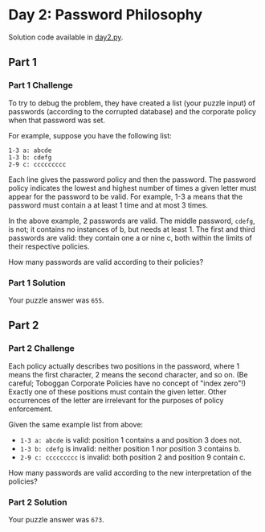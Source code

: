 # Day 2: Password Philosophy

Solution code available in [day2.py](./day2.py).

## Part 1

### Part 1 Challenge

To try to debug the problem, they have created a list (your puzzle input) of passwords (according to the corrupted database) and the corporate policy when that password was set.

For example, suppose you have the following list:

```
1-3 a: abcde
1-3 b: cdefg
2-9 c: ccccccccc
```

Each line gives the password policy and then the password. The password policy indicates the lowest and highest number of times a given letter must appear for the password to be valid. For example, 1-3 a means that the password must contain a at least 1 time and at most 3 times.

In the above example, 2 passwords are valid. The middle password, `cdefg`, is not; it contains no instances of b, but needs at least 1. The first and third passwords are valid: they contain one a or nine c, both within the limits of their respective policies.

How many passwords are valid according to their policies?

### Part 1 Solution

Your puzzle answer was `655`.

## Part 2

### Part 2 Challenge

Each policy actually describes two positions in the password, where 1 means the first character, 2 means the second character, and so on. (Be careful; Toboggan Corporate Policies have no concept of "index zero"!) Exactly one of these positions must contain the given letter. Other occurrences of the letter are irrelevant for the purposes of policy enforcement.

Given the same example list from above:

* `1-3 a: abcde` is valid: position 1 contains a and position 3 does not.
* `1-3 b: cdefg` is invalid: neither position 1 nor position 3 contains b.
* `2-9 c: ccccccccc` is invalid: both position 2 and position 9 contain c.

How many passwords are valid according to the new interpretation of the policies?

### Part 2 Solution

Your puzzle answer was `673`.
